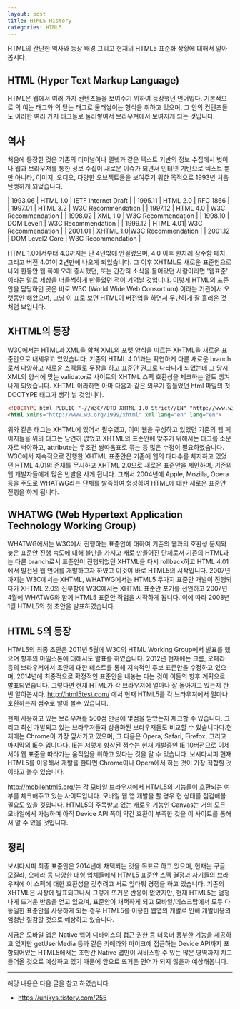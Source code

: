 ```yaml
---
layout: post
title: HTML5 History
categories: HTML5
---
```


HTML의 간단한 역사와 등장 배경 그리고 현재의 HTML5 표준화 상황에 대해서 알아봅시다.

## HTML (Hyper Text Markup Language)
HTML은 웹에서 여러 가지 컨텐츠들을 보여주기 위하여 등장했던 언어입다. 기본적으로 <html>의 여는 태그와 </html>의 닫는 태그로 둘러쌓이는 형식을 취하고 있으며, 그 안의 컨텐츠들도 이러한 여러 가지 태그들로 둘러쌓여서 브라우져에서 보여지게 되는 것입니다.

## 역사
처음에 등장한 것은 기존의 터미널이나 텔넷과 같은 텍스트 기반의 정보 수집에서 벗어나 웹과 브라우져를 통한 정보 수집이 새로운 이슈가 되면서 인터넷 기반으로 텍스트 뿐만 아니라, 이미지, 오디오, 다양한 오브젝트들을 보여주기 위한 목적으로 1993년 처음 탄생하게 되었습니다.

| 1993.06 | HTML 1.0 | IETF Internet Draft |
| 1995.11 | HTML 2.0 | RFC 1866 |
| 1997.01	| HTML 3.2 | W3C Recommendation |
| 1997.12 | HTML 4.0 | W3C Recommendation |
| 1998.02	| XML 1.0  | W3C Recommendation |
| 1998.10	| DOM Level1 | W3C Recommendation |
| 1999.12	| HTML 4.01| W3C Recommendation |
| 2001.01	| XHTML 1.0|W3C Recommendation |
| 2001.12	| DOM Level2 Core | W3C Recommendation |

HTML 1.0에서부터 4.0까지는 단 4년밖에 안걸렸으며, 4.0 이후 한차례 잠수함 패치, 그리고 버전 4.01이 2년만에 나오게 되었습니다. 그 이후 XHTML도 새로운 표준안으로 나와 한동안 웹 쪽에 오래 종사했던, 또는 간간히 소식을 들어왔던 사람이라면 '웹표준' 이라는 말로 세상을 떠들썩하게 만들었던 적이 기억날 것입니다. 이렇게 HTML의 표준안을 담당하던 곳은 바로 W3C (World Wide Web Consortium) 이라는 기관에서 오랫동안 해왔으며, 그냥 이 표로 보면 HTML이 버전업을 하면서 무난하게 잘 흘러온 것 처럼 보입니다.

## XHTML의 등장
W3C에서는 HTML과 XML을 합쳐 XML의 포맷 양식을 따르는 XHTML을 새로운 표준안으로 내세우고 있었습니다. 기존의 HTML 4.01과는 확연하게 다른 새로운 branch로서 다양하고 새로운 스펙들로 무장을 하고 표준안 권고로 나타나게 되었는데 그 당시 XML의 양식에 맞는 validator로 사이트의 XHTML 스펙 호환성을 체크하는 일도 생겨나게 되었습니다. XHTML 이라하면 아마 다음과 같은 외우기 힘들었던 html 파일의 첫 DOCTYPE 태그가 생각 날 것입니다.

```html
<!DOCTYPE html PUBLIC "-//W3C//DTD XHTML 1.0 Strict//EN" "http://www.w3.org/TR/xhtml1/DTD/xhtml1-strict.dtd">
<html xmlns="http://www.w3.org/1999/xhtml" xml:lang="en" lang="en">
```

위와 같은 태그는 XHTML에 있어서 필수였고, 이미 웹을 구성하고 있었던 기존의 웹 페이지들을 위의 태그는 당연히 없었고 XHTML의 표준안에 맞추기 위해서는 태그를 소문자로 써야하고, attribute는 무조건 쌍따옴표로 묶는 등 많은 수정이 필요하였습니다. W3C에서 지속적으로 진행한 XHTML 표준안은 기존에 웹의 대다수를 차지하고 있었던 HTML 4.01의 존재를 무시하고 XHTML 2.0으로 새로운 표준안을 제안하며, 기존의 웹 개발자들에게 많은 반발을 사게 됩니다. 그래서 2004년에 Apple, Mozilla, Opera 등을 주도로 WHATWG라는 단체를 발족하여 형성하여 HTML에 대한 새로운 표준안 진행을 하게 됩니다.

## WHATWG (Web Hypertext Application Technology Working Group)
WHATWG에서는 W3C에서 진행하는 표준안에 대하여 기존의 웹과의 호환성 문제와 늦은 표준안 진행 속도에 대해 불만을 가지고 새로 만들어진 단체로서 기존의 HTML과는 다른 branch로서 표준안이 진행되었던 XHTML을 다시 rollback하고 HTML 4.01에서 발전된 웹 언어를 개발하고자 하였고 이것이 바로 HTML5의 시작입니다. 2007년까지는 W3C에서는 XHTML, WHATWG에서는 HTML5 두가지 표준안 개발이 진행되다가 XHTML 2.0의 진부함에 W3C에서는 XHTML 표준안 포기를 선언하고 2007년 4월에 WHATWG와 함께 HTML5 표준안 작업을 시작하게 됩니다. 이에 따라 2008년 1월 HTML5의 첫 초안을 발표하였습니다.

## HTML 5의 등장
HTML5의 최종 초안은 2011년 5월에 W3C의 HTML Working Group에서 발표를 했으며 향후의 마일스톤에 대해서도 발표를 하였습니다. 2012년 현재에는 크롬, 오페라 등의 브라우져에서 초안에 대한 테스트를 통해 지속적인 후보 표준안을 수정하고 있으며, 2014년에 최종적으로 확정적인 표준안을 내놓는 다는 것이 이들의 향후 계획으로 발표되었습니다. 그렇다면 현재 HTML가 각 브라우져에 얼마나 잘 돌아가고 있는지 한번 알아봅시다. http://html5test.com/ 에서 현재 HTML5를 각 브라우져에서 얼마나 호환하는지 점수로 알아 볼수 있습니다.

현재 사용하고 있는 브라우져를 500점 만점에 몇점을 받았는지 체크할 수 있습니다. 그리고 최신 개발되고 있는 브라우져들과 상용화된 브라우져들도 비교할 수 있습니다다.현재에는 Chrome이 가장 앞서가고 있으며, 그 다음은 Opera, Safari, Firefox, 그리고 마지막의 IE순 입니다다. IE는 저렇게 향상된 점수는 현재 개발중인 IE 10버전으로 이제서야 웹 표준을 따라가는 움직임을 취하고 있다는 것을 알 수 있습니다. 보시다시피 현재 HTML5를 이용해서 개발을 한다면 Chrome이나 Opera에서 하는 것이 가장 적합할 것이라고 볼수 있습니다.

http://mobilehtml5.org/는 각 모바일 브라우져에서 HTML5의 기능들이 호환되는 여부를 체크해주고 있는 사이트입니다. 모바일 웹 앱 개발을 할 경우 현 상태를 점검해볼 필요도 있을 것입니다. HTML5의 주목받고 있는 새로운 기능인 Canvas는 거의 모든 모바일에서 가능하며 아직 Device API 쪽이 약간 호환이 부족한 것을 이 사이트를 통해서 알 수 있을 것입니다.


## 정리
보시다시피 최종 표준안은 2014년에 채택되는 것을 목표로 하고 있으며, 현재는 구글, 모질라, 오페라 등 다양한 대형 업체들에서 HTML5 표준안 스펙 결정과 자기들의 브라우져에 이 스펙에 대한 호환성을 갖추려고 서로 앞다퉈 경쟁을 하고 있습니다. 기존의 XHTML은 시장에 발표되고나서 그렇게 뜨거운 반응이 없었지만, 현재 HTML5는 엄청나게 뜨거운 반응을 얻고 있으며, 표준안이 채택하게 되고 모바일/데스크탑에서 모두 다 동일한 표준안을 사용하게 되는 경우 HTML5를 이용한 웹앱의 개발로 인해 개발비용의 엄청난 절감할 것으로 예상하고 있습니다.

지금은 모바일 앱은 Native 앱이 디바이스의 접근 권한 등 더욱더 풍부한 기능을 제공하고 있지만 getUserMedia 등과 같은 카메라와 마이크에 접근하는 Device API까지 포함되어있는 HTML5에서는 조만간 Native 앱만이 서비스할 수 있는 많은 영역까지 치고 들어올 것으로 예상하고 있기 때문에 앞으로 뜨거운 언어가 되지 않을까 예상해봅니다.




----
해당 내용은 다음 글을 참고 하였습니다.
- https://unikys.tistory.com/255